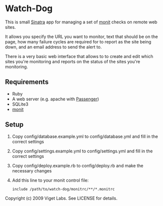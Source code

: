 # Watch-Dog

This is small [Sinatra](http://www.sinatrarb.com/) app for managing a set
of [monit](http://mmonit.com/) checks on remote web sites.

It allows you specify the URL you want to monitor, text that should be on the page,
how many failure cycles are required for to report as the site being down, and an email
address to send the alert to.

There is a very basic web interface that allows to to create and edit which sites you're
monitoring and reports on the status of the sites you're monitoring.

## Requirements

* Ruby
* A web server (e.g. apache with [Passenger](http://www.modrails.com/))
* SQLite3
* [monit](http://mmonit.com/)

## Setup

1. Copy config/database.example.yml to config/database.yml and fill in the correct settings
2. Copy config/settings.example.yml to config/settings.yml and fill in the correct settings
3. Copy config/deploy.example.rb to config/deploy.rb and make the necessary changes
4. Add this line to your monit control file:

    `include /path/to/watch-dog/monitrc/**/*.monitrc`


Copyright (c) 2009 Viget Labs. See LICENSE for details.
